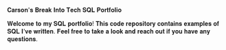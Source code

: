 𝐂𝐚𝐫𝐬𝐨𝐧'𝐬 𝐁𝐫𝐞𝐚𝐤 𝐈𝐧𝐭𝐨 𝐓𝐞𝐜𝐡 𝐒𝐐𝐋 𝐏𝐨𝐫𝐭𝐟𝐨𝐥𝐢𝐨

𝐖𝐞𝐥𝐜𝐨𝐦𝐞 𝐭𝐨 𝐦𝐲 𝐒𝐐𝐋 𝐩𝐨𝐫𝐭𝐟𝐨𝐥𝐢𝐨! 𝐓𝐡𝐢𝐬 𝐜𝐨𝐝𝐞 𝐫𝐞𝐩𝐨𝐬𝐢𝐭𝐨𝐫𝐲 𝐜𝐨𝐧𝐭𝐚𝐢𝐧𝐬 𝐞𝐱𝐚𝐦𝐩𝐥𝐞𝐬 𝐨𝐟 𝐒𝐐𝐋 𝐈'𝐯𝐞 𝐰𝐫𝐢𝐭𝐭𝐞𝐧. 𝐅𝐞𝐞𝐥 𝐟𝐫𝐞𝐞 𝐭𝐨 𝐭𝐚𝐤𝐞 𝐚 𝐥𝐨𝐨𝐤 𝐚𝐧𝐝 𝐫𝐞𝐚𝐜𝐡 𝐨𝐮𝐭 𝐢𝐟 𝐲𝐨𝐮 𝐡𝐚𝐯𝐞 𝐚𝐧𝐲 𝐪𝐮𝐞𝐬𝐭𝐢𝐨𝐧𝐬.
